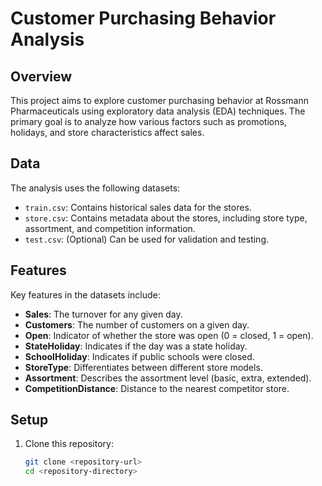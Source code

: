 # Customer Purchasing Behavior Analysis

## Overview

This project aims to explore customer purchasing behavior at Rossmann Pharmaceuticals using exploratory data analysis (EDA) techniques. The primary goal is to analyze how various factors such as promotions, holidays, and store characteristics affect sales.

## Data

The analysis uses the following datasets:

- `train.csv`: Contains historical sales data for the stores.
- `store.csv`: Contains metadata about the stores, including store type, assortment, and competition information.
- `test.csv`: (Optional) Can be used for validation and testing.

## Features

Key features in the datasets include:

- **Sales**: The turnover for any given day.
- **Customers**: The number of customers on a given day.
- **Open**: Indicator of whether the store was open (0 = closed, 1 = open).
- **StateHoliday**: Indicates if the day was a state holiday.
- **SchoolHoliday**: Indicates if public schools were closed.
- **StoreType**: Differentiates between different store models.
- **Assortment**: Describes the assortment level (basic, extra, extended).
- **CompetitionDistance**: Distance to the nearest competitor store.

## Setup

1. Clone this repository:
   ```bash
   git clone <repository-url>
   cd <repository-directory>
   ```
